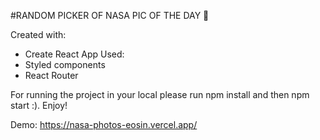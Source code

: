#RANDOM PICKER OF NASA PIC OF THE DAY 🚀

Created with:

- Create React App
  Used:
- Styled components
- React Router

For running the project in your local please run npm install and then npm start :). Enjoy!

Demo: https://nasa-photos-eosin.vercel.app/
